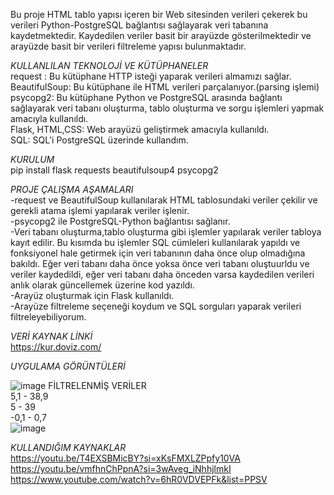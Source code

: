 Bu proje HTML tablo yapısı içeren bir Web sitesinden verileri çekerek bu verileri Python-PostgreSQL bağlantısı sağlayarak veri tabanına kaydetmektedir. Kaydedilen veriler basit bir arayüzde gösterilmektedir ve arayüzde basit bir verileri filtreleme yapısı bulunmaktadır.

*KULLANLILAN TEKNOLOJİ VE KÜTÜPHANELER*  
request : Bu kütüphane HTTP isteği yaparak verileri almamızı sağlar.  
BeautifulSoup: Bu kütüphane ile HTML verileri parçalanıyor.(parsing işlemi)  
psycopg2: Bu kütüphane Python ve PostgreSQL arasında bağlantı sağlayarak veri tabanı oluşturma, tablo oluşturma ve sorgu işlemleri yapmak amacıyla kullanıldı.  
Flask, HTML,CSS: Web arayüzü geliştirmek amacıyla kullanıldı.  
SQL: SQL'i PostgreSQL üzerinde kullandım.  

*KURULUM*  
pip install flask requests beautifulsoup4 psycopg2  

*PROJE ÇALIŞMA AŞAMALARI*  
-request ve BeautifulSoup kullanılarak HTML tablosundaki veriler çekilir ve gerekli atama işlemi yapılarak veriler işlenir.  
-psycopg2 ile PostgreSQL-Python bağlantısı sağlanır.  
-Veri tabanı oluşturma,tablo oluşturma gibi işlemler yapılarak veriler tabloya kayıt edilir. Bu kısımda bu işlemler SQL cümleleri kullanılarak yapıldı ve fonksiyonel hale getirmek için veri tabanının daha önce olup olmadığına bakıldı. Eğer veri tabanı daha önce yoksa önce veri tabanı oluştuurldu ve veriler kaydedildi, eğer veri tabanı daha önceden varsa kaydedilen verileri anlık olarak güncellemek üzerine kod yazıldı.  
-Arayüz oluşturmak için Flask kullanıldı.   
-Arayüze filtreleme seçeneği koydum ve SQL sorguları yaparak verileri filtreleyebiliyorum.  

*VERİ KAYNAK LİNKİ*  
https://kur.doviz.com/  

*UYGULAMA GÖRÜNTÜLERİ*  

![image](https://github.com/user-attachments/assets/3a7ed48e-8987-4954-8dee-168071017794)
FİLTRELENMİŞ VERİLER  
5,1 - 38,9  
5 - 39  
-0,1 - 0,7  
![image](https://github.com/user-attachments/assets/94e6cdab-3631-4c45-a2e9-3eff2ff1d66f)

*KULLANDIĞIM KAYNAKLAR*  
https://youtu.be/T4EXSBMicBY?si=xKsFMXLZPpfy10VA  
https://youtu.be/vmfhnChPpnA?si=3wAveg_iNhhjlmkI  
https://www.youtube.com/watch?v=6hR0VDVEPFk&list=PPSV  








